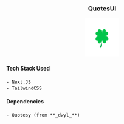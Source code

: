 <div align="center">

### QuotesUI

<img src="public/logo.png" height="100px" width="90px">

</div>

#### Tech Stack Used
    - Next.JS
    - TailwindCSS

#### Dependencies
    - Quotesy (from **_dwyl_**)



